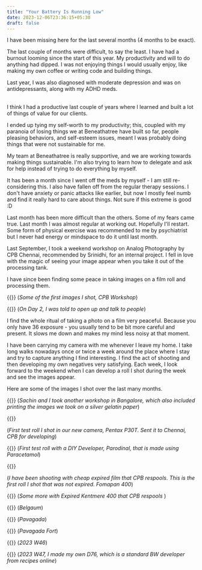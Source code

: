 ```yaml
---
title: "Your Battery Is Running Low"
date: 2023-12-06T23:36:15+05:30
draft: false
---
```


I have been missing here for the last several months (4 months to be exact).

The last couple of months were difficult, to say the least. I have had a burnout looming since the start of this year. My productivity and will to do anything had dipped. I was not enjoying things I would usually enjoy, like making my own coffee or writing code and building things.

Last year, I was also diagnosed with moderate depression and was on antidepressants, along with my ADHD meds.

\
I think I had a productive last couple of years where I learned and built a lot of things of value for our clients.

I ended up tying my self-worth to my productivity; this, coupled with my paranoia of losing things we at Beneathatree have built so far, people pleasing behaviors, and self-esteem issues, meant I was probably doing things that were not sustainable for me.

My team at Beneathatree is really supportive, and we are working towards making things sustainable. I'm also trying to learn how to delegate and ask for help instead of trying to do everything by myself.

It has been a month since I went off the meds by myself - I am still re-considering this. I also have fallen off from the regular therapy sessions. I don't have anxiety or panic attacks like earlier, but now I mostly feel numb and find it really hard to care about things. Not sure if this extreme is good :D

Last month has been more difficult than the others. Some of my fears came true.
Last month I was almost regular at working out. Hopefully I'll restart. Some form of physical exercise was recommended to me by psychiatrist but I never had energy or mindspace to do it until last month.

Last September, I took a weekend workshop on Analog Photography by CPB Chennai, recommended by Srinidhi, for an internal project. I fell in love with the magic of seeing your image appear when you take it out of the processing tank.

I have since been finding some peace in taking images on a film roll and processing them.

{{<gallery match="Chennai_1/*" rowHeight="180" margins="2" showExif=false scale=100% previewType="blur" thumbnailHoverEffect="enlarge" loadJQuery=true thumbnailResizeOptions="600x600 q90 Lanczos" >}}
(_Some of the first images I shot, CPB Workshop_)

{{<gallery match="Chennai_2/*" rowHeight="180" margins="2" showExif=false scale=100% previewType="blur" thumbnailHoverEffect="enlarge" loadJQuery=true thumbnailResizeOptions="600x600 q90 Lanczos" >}}
(_On Day 2, I was told to open up and talk to people_)

I find the whole ritual of taking a photo on a film very peaceful. Because you only have 36 exposure - you usually tend to be bit more careful and present.
It slows me down and makes my mind less noisy at that moment.

I have been carrying my camera with me whenever I leave my home. I take long walks nowadays once or twice a week around the place where I stay and try to capture anything I find interesting. I find the act of shooting and then developing my own negatives very satisfying. Each week, I look forward to the weekend when I can develop a roll I shot during the week and see the images appear.

Here are some of the images I shot over the last many months.

{{<gallery match="hellmuth/*" rowHeight="180" margins="2" showExif=false scale=100% previewType="blur" thumbnailHoverEffect="enlarge" loadJQuery=true thumbnailResizeOptions="600x600 q90 Lanczos" >}}
(_Sachin and I took another workshop in Bangalore, which also included printing the images we took on a silver gelatin paper_)

{{<gallery match="test_run/*" rowHeight="180" margins="2" showExif=false scale=100% previewType="blur" thumbnailHoverEffect="enlarge" loadJQuery=true thumbnailResizeOptions="600x600 q90 Lanczos" >}}

(_First test roll I shot in our new camera, Pentax P30T. Sent it to Chennai, CPB for developing_)

{{<gallery match="parodinal/*" rowHeight="180" margins="2" showExif=false scale=100% previewType="blur" thumbnailHoverEffect="enlarge" loadJQuery=true thumbnailResizeOptions="600x600 q90 Lanczos" >}}
(_First test roll with a DIY Developer, Parodinal, that is made using Paracetamol_)

{{<gallery match="fomapan/*" rowHeight="180" margins="2" showExif=false scale=100% previewType="blur" thumbnailHoverEffect="enlarge" loadJQuery=true thumbnailResizeOptions="600x600 q90 Lanczos" >}}

(_I have been shooting with cheap expired film that CPB respools. This is the first roll I shot that was not expired. Fomapan 400_)

{{<gallery match="Kentmere/*" rowHeight="180" margins="2" showExif=false scale=100% previewType="blur" thumbnailHoverEffect="enlarge" loadJQuery=true thumbnailResizeOptions="600x600 q90 Lanczos" >}}
(_Some more with Expired Kentmere 400 that CPB respools_ )

{{<gallery match="belgaum/*" rowHeight="180" margins="2" showExif=false scale=100% previewType="blur" thumbnailHoverEffect="enlarge" loadJQuery=true thumbnailResizeOptions="600x600 q90 Lanczos" >}}
(_Belgaum_)

{{<gallery match="pavagada/*" rowHeight="180" margins="2" showExif=false scale=100% previewType="blur" thumbnailHoverEffect="enlarge" loadJQuery=true thumbnailResizeOptions="600x600 q90 Lanczos" >}}
(_Pavagada_)

{{<gallery match="foggy_pavagada/*" rowHeight="180" margins="2" showExif=false scale=100% previewType="blur" thumbnailHoverEffect="enlarge" loadJQuery=true thumbnailResizeOptions="600x600 q90 Lanczos" >}}
(_Pavagada Fort_)

{{<gallery match="w46/*" rowHeight="180" margins="2" showExif=false scale=100% previewType="blur" thumbnailHoverEffect="enlarge" loadJQuery=true thumbnailResizeOptions="600x600 q90 Lanczos" >}}
(_2023 W46_)

{{<gallery match="w47/*" rowHeight="180" margins="2" showExif=false scale=100% previewType="blur" thumbnailHoverEffect="enlarge" loadJQuery=true thumbnailResizeOptions="600x600 q90 Lanczos" >}}
(_2023 W47, I made my own D76, which is a standard BW developer from recipes online_)
